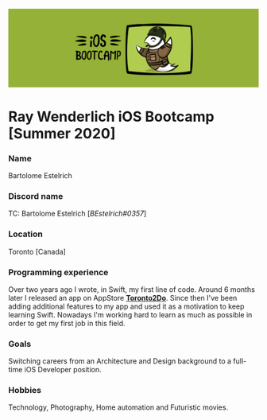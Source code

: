 <p align="center">
	<img src="./Assets/Bootcamp.png" alt="App icon"/>
</p>


# Ray Wenderlich iOS Bootcamp \[Summer 2020]

### Name 
Bartolome Estelrich

### Discord name
TC: Bartolome Estelrich \[*BEstelrich#0357*]

### Location
Toronto [Canada]

### Programming experience
Over two years ago I wrote, in Swift, my first line of code. Around 6 months later I released an app on AppStore [**Toronto2Do**](https://apps.apple.com/app/toronto2do/id1258574300). Since then I've been adding additional features to my app and used it as a motivation to keep learning Swift. Nowadays I'm working hard to learn as much as possible in order to get my first job in this field.

### Goals
Switching careers from an Architecture and Design background to a full-time iOS Developer position.

### Hobbies
Technology, Photography, Home automation and Futuristic movies. 
